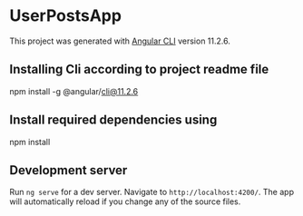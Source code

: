 # UserPostsApp

This project was generated with [Angular CLI](https://github.com/angular/angular-cli) version 11.2.6.

## Installing Cli according to project readme file

npm install -g @angular/cli@11.2.6

## Install required dependencies using

npm install

## Development server

Run `ng serve` for a dev server. Navigate to `http://localhost:4200/`. The app will automatically reload if you change any of the source files.